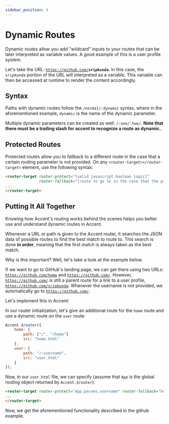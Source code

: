 ```yaml
---
sidebar_position: 4
---
```


# Dynamic Routes

Dynamic routes allow you add "wildcard" inputs to your routes that can be later interpreted as variable values. A good example of this is a user profile system. 

Let's take the URL: <code>https://github.com/<b>sripkunda</b></code>. In this case, the `sripkunda` portion of the URL will interpreted as a variable. This variable can then be accessed at runtime to render the content accordingly. 

## Syntax

Paths with dynamic routes follow the `/normal/:dynamic` syntax, where in the aforementioned example, `dynamic` is the name of the dynamic parameter. 

Multiple dynamic parameters can be created as well: `/:one/:two/`. **Note that there must be a trailing slash for accent to recognize a route as dynamic.**.

## Protected Routes

Protected routes allow you to fallback to a different route in the case that a certain routing parameter is not provided. On any `<router-target></router-target>` element, use the following syntax: 

```html
<router-target router-protect="[valid javascript boolean logic]" 
               router-fallback="[route to go to in the case that the protection fails]">
...
</router-target>
```

## Putting It All Together

Knowing how Accent's routing works behind the scenes helps you better use and understand dynamic routes in Accent. 

Whenever a URL or path is given to the Accent router, it searches the JSON data of possible routes to find the best match to route to. This search is done **in order**, meaning that the first match is always taken as the best match. 

Why is this important? Well, let's take a look at the example below. 

If we want to go to GitHub's landing page, we can get there using two URLs:  <code>https://github.com/home</code> and <code>https://github.com/</code>. However, <code>https://github.com/</code> is still a parent route for a link to a user profile, <code>https://github.com/sripkunda</code>. Whenever the username is not provided, we automatically go to <code>https://github.com/</code>. 

Let's implement this in Accent: 

In our router initialization, let's give an additional route for the `home` route and use a dynamic route on the `user` route: 

```js
Accent.$router({
    home: {
        path: ["/", "/home"]
        src: "home.html"
    },
    user: {
        path: "/:username", 
        src: "user.html"
    }
});
```

Now, in our `user.html` file, we can specify (assume that `App` is the global routing object returned by `Accent.$router`): 

```html
<router-target router-protect="App.params.username" router-fallback="home">
...
</router-target>
```

Now, we get the aforementioned functionality described in the github example.